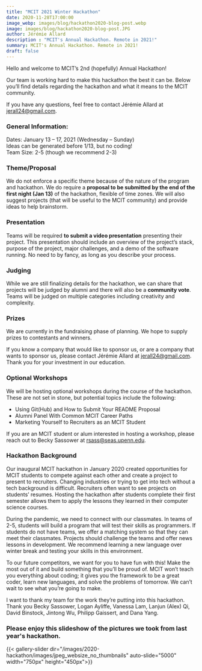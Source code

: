 ```yaml
---
title: "MCIT 2021 Winter Hackathon"
date: 2020-11-28T17:00:00
image_webp: images/blog/hackathon2020-blog-post.webp
image: images/blog/hackathon2020-blog-post.JPG
author: Jérémie Allard
description : "MCIT's Annual Hackathon. Remote in 2021!"
summary: MCIT's Annual Hackathon. Remote in 2021!
draft: false
---
```


<!--
The below text is the command to create thumbnail versions of images in case you want to add more. There needs to be both a full size jpg and a thumbnail. Making the thumbnails  requires imagemagick which can be installed using brew install imagemagick. You can read the rationale and explanation at this blog post:

https://www.control-alt-del.org/posts/building-an-image-gallery-for-hugo/ -->

<!-- for i in `find static/images/2020-hackathon/images/jpeg_websize -type f ! -name "*-thumb.jpg" -name "*.jpg"`; do echo $i; if [ -f ${i%.*}-thumb.jpg ]; then continue; fi; convert $i -thumbnail 500x500 ${i%.*}-thumb.jpg; done -->


<!-- GitHub repo for the shortcode used for image gallery slideshow -->
 <!-- https://github.com/tbiering/hugo-slider-shortcode -->


Hello and welcome to MCIT’s 2nd (hopefully) Annual Hackathon!

Our team is working hard to make this hackathon the best it can be. Below you’ll find details regarding the hackathon and what it means to the MCIT community.

If you have any questions, feel free to contact Jérémie Allard at jerall24@gmail.com.

 ### General Information:      
Dates: January 13 – 17, 2021 (Wednesday – Sunday)  
	Ideas can be generated before 1/13, but no coding!  
Team Size: 2-5 (though we recommend 2-3)

### Theme/Proposal  
We do not enforce a specific theme because of the nature of the program and hackathon. We do require a **proposal to be submitted by the end of the first night (Jan 13)** of the hackathon, flexible of time zones. We will also suggest projects (that will be useful to the MCIT community) and provide ideas to help brainstorm.

### Presentation  
Teams will be required **to submit a video presentation** presenting their project. This presentation should include an overview of the project’s stack, purpose of the project, major challenges, and a demo of the software running. No need to by fancy, as long as you describe your process.

### Judging  
While we are still finalizing details for the hackathon, we can share that projects will be judged by alumni and there will also be a **community vote**. Teams will be judged on multiple categories including creativity and complexity.

### Prizes  
We are currently in the fundraising phase of planning. We hope to supply prizes to contestants and winners.

If you know a company that would like to sponsor us, or are a company that wants to sponsor us, please contact Jérémie Allard at jerall24@gmail.com. Thank you for your investment in our education.

### Optional Workshops  
We will be hosting optional workshops during the course of the hackathon. These are not set in stone, but potential topics include the following:
*	Using Git(Hub) and How to Submit Your README Proposal
*	Alumni Panel With Common MCIT Career Paths
*	Marketing Yourself to Recruiters as an MCIT Student

If you are an MCIT student or alum interested in hosting a workshop, please reach out to Becky Sassower at rsass@seas.upenn.edu.

### Hackathon Background  
Our inaugural MCIT hackathon in January 2020 created opportunities for MCIT students to compete against each other and create a project to present to recruiters. Changing industries or trying to get into tech without a tech background is difficult. Recruiters often want to see projects on students’ resumes. Hosting the hackathon after students complete their first semester allows them to apply the lessons they learned in their computer science courses.

During the pandemic, we need to connect with our classmates. In teams of 2-5, students will build a program that will test their skills as programmers. If students do not have teams, we offer a matching system so that they can meet their classmates. Projects should challenge the teams and offer news lessons in development. We recommend learning a new language over winter break and testing your skills in this environment.

To our future competitors, we want for you to have fun with this! Make the most out of it and build something that you’ll be proud of. MCIT won’t teach you everything about coding; it gives you the framework to be a great coder, learn new languages, and solve the problems of tomorrow. We can’t wait to see what you’re going to make.

I want to thank my team for the work they’re putting into this hackathon. Thank you Becky Sassower, Logan Ayliffe, Vanessa Lam, Lanjun (Alex) Qi, David Binstock, Jintong Wu, Philipp Gaissert, and Dana Yang.

### Please enjoy this slideshow of the pictures we took from last year's hackathon.


{{< gallery-slider dir="/images/2020-hackathon/images/jpeg_websize_no_thumbnails" auto-slide="5000" width="750px" height="450px">}}
